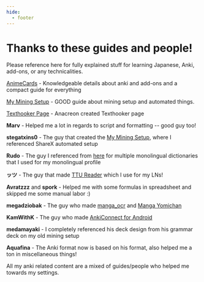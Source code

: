```yaml
---
hide:
  - footer
---
```

# Thanks to these guides and people!
Please reference here for fully explained stuff for learning Japanese, Anki, add-ons, or any technicalities.

[AnimeCards](https://animecards.site/) - Knowledgeable details about anki and add-ons and a compact guide for everything

[My Mining Setup](https://rentry.co/mining) - GOOD guide about mining setup and automated things.

[Texthooker Page](https://anacreondjt.gitlab.io/docs/texthooker/) - Anacreon created Texthooker page

**Marv** - Helped me a lot in regards to script and formatting -- good guy too!

**stegatxins0** - The guy that created the [My Mining Setup](https://rentry.co/mining), where I referenced ShareX automated setup

**Rudo** - The guy I referenced from [here](https://gist.github.com/Rudo2204/55f418885c2447ccbdc95b0511e20336) for multiple monolingual dictionaries that I used for my monolingual profile

**ッツ** - The guy that made [TTU Reader](https://reader.ttsu.app/) which I use for my LNs!

**Avratzzz** and **spork**  - Helped me with some formulas in spreadsheet and skipped me some manual labor :)

**megadziobak** - The guy who made [manga_ocr](https://github.com/kha-white/manga-ocr) and [Manga Yomichan](https://github.com/kha-white/mokuro)

**KamWithK** - The guy who made  [AnkiConnect for Android](https://github.com/KamWithK/AnkiconnectAndroid)

**medamayaki** - I completely referenced his deck design from his grammar deck on my old mining setup

**Aquafina** - The Anki format now is based on his format, also helped me a ton in miscellaneous things!

All my anki related content are a mixed of guides/people who helped me towards my settings.